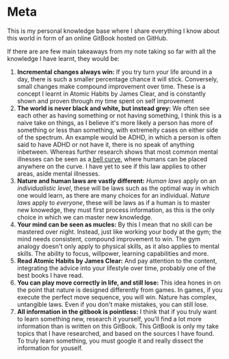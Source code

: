 # Meta

This is my personal knowledge base where I share everything I know about this world in form of an online GitBook hosted on GitHub.

If there are are few main takeaways from my note taking so far with all the knowledge I have learnt, they would be:

1. **Incremental changes always win:** If you try turn your life around in a day, there is such a smaller percentage chance it will stick. Conversely, small changes make compound improvement over time. These is a concept I learnt in Atomic Habits by James Clear, and is constantly shown and proven through my time spent on self improvement
2. **The world is never black and white, but instead grey:** We often see each other as having something or not having something, I think this is a naive take on things, as I believe it's more likely a person has more of something or less than something, with extremeity cases on either side of the spectrum. An example would be ADHD, in which a person is often said to have ADHD or not have it, there is no speak of anything inbetween. Whereas further research shows that most common mental illnesses can be seen as a[ bell curve](https://lh3.googleusercontent.com/proxy/DHp4tjXyfW51z-8aWXAdQpmXTryL1PkRlFlRqi1bv4P1OSaJ33iPDubFt0ToPfR-2Obdff6Tj2TsftMCgWlb76usVVxcslIHLiNEbjyu6Mc_Q3Su6D5PoMVP3kwoQs7Zvz2p8mP781695AWl), where humans can be placed anywhere on the curve. I have yet to see if this law applies to other areas, aside mental illnesses.
3. **Nature and human laws are vastly different:** _Human laws_ apply on an _individualistic level_, these will be laws such as the optimal way in which one would learn, as there are many choices for an individual. _Nature laws_ apply to _everyone_, these will be laws as if a human is to master new knowedge, they must first process information, as this is the only choice in which we can master new knowledge.
4. **Your mind can be seen as mucles:** By this I mean that no skill can be mastered over night. Instead, just like working your body at the gym; the mind needs consistent, compound improvement to win. The gym analogy doesn't only apply to physical skills, as it also applies to mental skills. The ability to focus, willpower, learning capabilities and more.
5. **Read Atomic Habits by James Clear:** And pay attention to the content, integrating the advice into your lifestyle over time, probably one of the best books I have read.
6. **You can play move correctly in life, and still lose:** This idea hones in on the point that nature is designed differently from games. In games, if you execute the perfect move sequence, you will win. Nature has complex, untangible laws. Even if you don't make mistakes, you can still lose.
7. **All information in the gitbook is pointless:** I think that if you truly want to learn something new, research it yourself, you'll find a lot more information than is written on this GitBook. This GitBook is only my take topics that I have researched, and based on the sources I have found. To truly learn something, you must google it and really dissect the information for youself.


